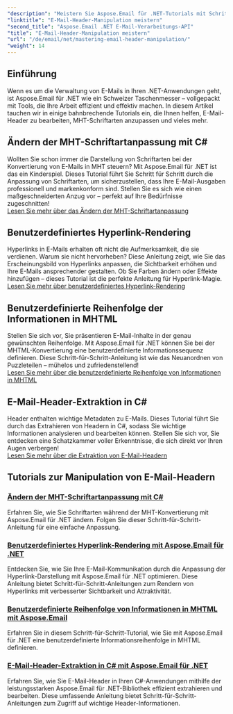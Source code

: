 ```yaml
---
"description": "Meistern Sie Aspose.Email für .NET-Tutorials mit Schritt-für-Schritt-Anleitungen zur Bearbeitung von E-Mail-Headern, zur Schriftartanpassung, zum Rendern von Hyperlinks und zur Anordnung von MHTML-Informationen."
"linktitle": "E-Mail-Header-Manipulation meistern"
"second_title": "Aspose.Email .NET E-Mail-Verarbeitungs-API"
"title": "E-Mail-Header-Manipulation meistern"
"url": "/de/email/net/mastering-email-header-manipulation/"
"weight": 14
---
```


## Einführung

Wenn es um die Verwaltung von E-Mails in Ihren .NET-Anwendungen geht, ist Aspose.Email für .NET wie ein Schweizer Taschenmesser – vollgepackt mit Tools, die Ihre Arbeit effizient und effektiv machen. In diesem Artikel tauchen wir in einige bahnbrechende Tutorials ein, die Ihnen helfen, E-Mail-Header zu bearbeiten, MHT-Schriftarten anzupassen und vieles mehr.

## Ändern der MHT-Schriftartanpassung mit C#  
Wollten Sie schon immer die Darstellung von Schriftarten bei der Konvertierung von E-Mails in MHT steuern? Mit Aspose.Email für .NET ist das ein Kinderspiel. Dieses Tutorial führt Sie Schritt für Schritt durch die Anpassung von Schriftarten, um sicherzustellen, dass Ihre E-Mail-Ausgaben professionell und markenkonform sind. Stellen Sie es sich wie einen maßgeschneiderten Anzug vor – perfekt auf Ihre Bedürfnisse zugeschnitten!  
[Lesen Sie mehr über das Ändern der MHT-Schriftartanpassung](./changing-mht-font-customization/)  

## Benutzerdefiniertes Hyperlink-Rendering  
Hyperlinks in E-Mails erhalten oft nicht die Aufmerksamkeit, die sie verdienen. Warum sie nicht hervorheben? Diese Anleitung zeigt, wie Sie das Erscheinungsbild von Hyperlinks anpassen, die Sichtbarkeit erhöhen und Ihre E-Mails ansprechender gestalten. Ob Sie Farben ändern oder Effekte hinzufügen – dieses Tutorial ist die perfekte Anleitung für Hyperlink-Magie.  
[Lesen Sie mehr über benutzerdefiniertes Hyperlink-Rendering](./custom-hyperlink-rendering/)  

## Benutzerdefinierte Reihenfolge der Informationen in MHTML  
Stellen Sie sich vor, Sie präsentieren E-Mail-Inhalte in der genau gewünschten Reihenfolge. Mit Aspose.Email für .NET können Sie bei der MHTML-Konvertierung eine benutzerdefinierte Informationssequenz definieren. Diese Schritt-für-Schritt-Anleitung ist wie das Neuanordnen von Puzzleteilen – mühelos und zufriedenstellend!  
[Lesen Sie mehr über die benutzerdefinierte Reihenfolge von Informationen in MHTML](./custom-order-of-information-in-mhtml/)  

## E-Mail-Header-Extraktion in C#  
Header enthalten wichtige Metadaten zu E-Mails. Dieses Tutorial führt Sie durch das Extrahieren von Headern in C#, sodass Sie wichtige Informationen analysieren und bearbeiten können. Stellen Sie sich vor, Sie entdecken eine Schatzkammer voller Erkenntnisse, die sich direkt vor Ihren Augen verbergen!  
[Lesen Sie mehr über die Extraktion von E-Mail-Headern](./email-header-extraction/)  

## Tutorials zur Manipulation von E-Mail-Headern
### [Ändern der MHT-Schriftartanpassung mit C#](./changing-mht-font-customization/)
Erfahren Sie, wie Sie Schriftarten während der MHT-Konvertierung mit Aspose.Email für .NET ändern. Folgen Sie dieser Schritt-für-Schritt-Anleitung für eine einfache Anpassung.
### [Benutzerdefiniertes Hyperlink-Rendering mit Aspose.Email für .NET ](./custom-hyperlink-rendering/)
Entdecken Sie, wie Sie Ihre E-Mail-Kommunikation durch die Anpassung der Hyperlink-Darstellung mit Aspose.Email für .NET optimieren. Diese Anleitung bietet Schritt-für-Schritt-Anleitungen zum Rendern von Hyperlinks mit verbesserter Sichtbarkeit und Attraktivität.
### [Benutzerdefinierte Reihenfolge von Informationen in MHTML mit Aspose.Email](./custom-order-of-information-in-mhtml/)
Erfahren Sie in diesem Schritt-für-Schritt-Tutorial, wie Sie mit Aspose.Email für .NET eine benutzerdefinierte Informationsreihenfolge in MHTML definieren.
### [E-Mail-Header-Extraktion in C# mit Aspose.Email für .NET](./email-header-extraction/)
Erfahren Sie, wie Sie E-Mail-Header in Ihren C#-Anwendungen mithilfe der leistungsstarken Aspose.Email für .NET-Bibliothek effizient extrahieren und bearbeiten. Diese umfassende Anleitung bietet Schritt-für-Schritt-Anleitungen zum Zugriff auf wichtige Header-Informationen.